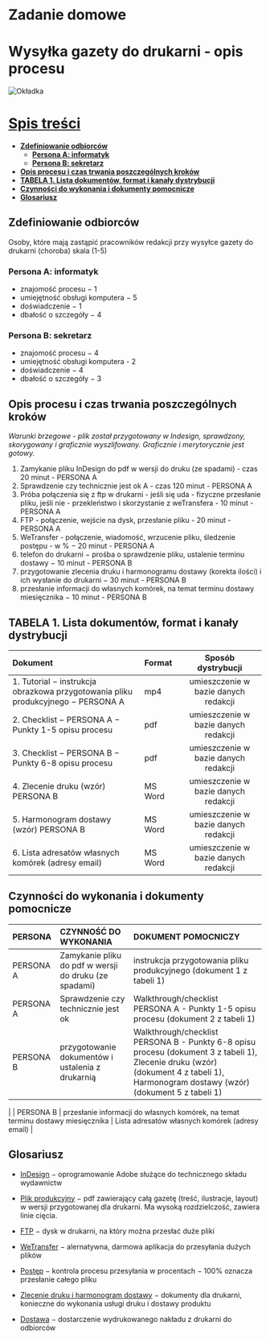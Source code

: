 # Zadanie domowe

#  **Wysyłka gazety do drukarni - opis procesu**

![Okładka](https://dodr.pl/xthumb,qw=145,asrc=,_userfiles,_contents,_miesieczniki,_164,_1b.jpg.pagespeed.ic.PTrK09l9Wg.webp)



  # [**Spis treści**](#spis-treści)
  - [**Zdefiniowanie odbiorców**](#zdefiniowanie-odbiorców)
    - [**Persona A: informatyk**](#persona-a-informatyk)
    - [**Persona B: sekretarz**](#persona-b-sekretarz)
  - [**Opis procesu i czas trwania poszczególnych kroków**](#opis-procesu-i-czas-trwania-poszczególnych-kroków)
  - [**TABELA 1. Lista dokumentów, format i kanały dystrybucji**](#tabela-1-lista-dokumentów-format-i-kanały-dystrybucji)
  - [**Czynności do wykonania i dokumenty pomocnicze**](#czynności-do-wykonania-i-dokumenty-pomocnicze)
  - [**Glosariusz**](#glosariusz)



##  **Zdefiniowanie odbiorców**
Osoby, które mają zastąpić pracowników redakcji przy wysyłce gazety do drukarni (choroba)
skala (1-5)

### **Persona A: informatyk**
* znajomość procesu − 1
* umiejętność obsługi komputera − 5
* doświadczenie − 1
* dbałość o szczegóły − 4

### **Persona B: sekretarz**
* znajomość procesu − 4
* umiejętność obsługi komputera - 2
* doświadczenie − 4
* dbałość o szczegóły − 3
  
##  **Opis procesu i czas trwania poszczególnych kroków**
  *Warunki brzegowe - plik został przygotowany w Indesign, sprawdzony, skorygowany i graficznie wyszlifowany. Graficznie i merytorycznie jest gotowy.*

1.	Zamykanie pliku InDesign do pdf w wersji do druku (ze spadami) - czas 20 minut - PERSONA A
2.	Sprawdzenie czy technicznie jest ok A - czas 120 minut - PERSONA A
3.	Próba połączenia się z ftp w drukarni - jeśli się uda - fizyczne przesłanie pliku, jeśli nie - przekleństwo i skorzystanie z weTransfera - 10 minut - PERSONA A
4.	FTP - połączenie, wejście na dysk, przesłanie pliku  - 20 minut - PERSONA A
5.	WeTransfer - połączenie, wiadomość, wrzucenie pliku, śledzenie postępu - w % − 20 minut - PERSONA A
6.	telefon do drukarni − prośba o sprawdzenie pliku, ustalenie terminu dostawy − 10 minut - PERSONA B
7.	przygotowanie zlecenia druku i harmonogramu dostawy (korekta ilości) i ich wysłanie do drukarni − 30 minut - PERSONA B
8.	przesłanie informacji do własnych komórek, na temat terminu dostawy miesięcznika − 10 minut - PERSONA B

##  **TABELA 1. Lista dokumentów, format i kanały dystrybucji**

|   Dokument  |   Format  | Sposób dystrybucji  |
| :---------------- |:-------------------|:-----:|
|  1. Tutorial − instrukcja obrazkowa przygotowania pliku produkcyjnego − PERSONA A|mp4|umieszczenie w bazie danych redakcji  |
|2. Checklist − PERSONA A − Punkty 1-5 opisu procesu|pdf|umieszczenie w bazie danych redakcji|
|  3. Checklist − PERSONA B − Punkty 6-8 opisu procesu	|pdf|umieszczenie w bazie danych redakcji  |
| 4. Zlecenie druku (wzór) PERSONA B	| MS Word | umieszczenie w bazie danych redakcji  |
| 5. Harmonogram dostawy (wzór) PERSONA B	| MS Word | umieszczenie w bazie danych redakcji  |
| 6. Lista adresatów własnych komórek (adresy email)	| MS Word | umieszczenie w bazie danych redakcji  |


##  **Czynności do wykonania i dokumenty pomocnicze**

|  PERSONA  | CZYNNOŚĆ DO WYKONANIA| DOKUMENT POMOCNICZY  |
| :------------------ |:---------------------|:-----|
| PERSONA A|   Zamykanie pliku do pdf w wersji do druku (ze spadami)|instrukcja przygotowania pliku produkcyjnego (dokument 1 z tabeli 1)  |
|PERSONA A|Sprawdzenie czy technicznie jest ok|Walkthrough/checklist  PERSONA A - Punkty 1-5 opisu procesu (dokument 2 z tabeli 1)|
|  PERSONA B 	|przygotowanie dokumentów i ustalenia z drukarnią|Walkthrough/checklist  PERSONA  B - Punkty 6-8 opisu procesu (dokument 3 z tabeli 1), Zlecenie druku (wzór) (dokument 4 z tabeli 1), Harmonogram dostawy (wzór) (dokument 5 z tabeli 1)
 |
| PERSONA B	| przesłanie informacji do własnych komórek, na temat terminu dostawy miesięcznika  | Lista adresatów własnych komórek (adresy email) |



##  **Glosariusz**

- [InDesign](#InDesign)
− oprogramowanie Adobe służące do technicznego składu wydawnictw
- [Plik produkcyjny](#Plik-produkcyjny)
 − pdf zawierający całą gazetę (treść, ilustracje, layout) w wersji przygotowanej dla drukarni. Ma wysoką rozdzielczość, zawiera linie cięcia.


- [FTP](#FTP)
− dysk w drukarni, na który można przesłać duże pliki 

- [WeTransfer](#WeTransfer)
  − alernatywna, darmowa aplikacja do przesyłania dużych plików
- [Postęp](#Postęp)
 − kontrola procesu przesyłania w procentach − 100% oznacza przesłanie całego pliku
 - [Zlecenie druku i harmonogram dostawy](#Zlecenie-druku-i-harmonogram-dostawy)
 − dokumenty dla drukarni, konieczne do wykonania usługi druku i dostawy produktu
 - [Dostawa](#Dostawa)
 − dostarczenie wydrukowanego nakładu z drukarni do odbiorców





